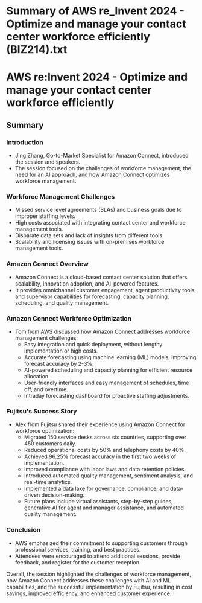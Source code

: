# Summary of AWS re_Invent 2024 - Optimize and manage your contact center workforce efficiently (BIZ214).txt

# AWS re:Invent 2024 - Optimize and manage your contact center workforce efficiently

## Summary

### Introduction

- Jing Zhang, Go-to-Market Specialist for Amazon Connect, introduced the session and speakers.
- The session focused on the challenges of workforce management, the need for an AI approach, and how Amazon Connect optimizes workforce management.

### Workforce Management Challenges

- Missed service level agreements (SLAs) and business goals due to improper staffing levels.
- High costs associated with integrating contact center and workforce management tools.
- Disparate data sets and lack of insights from different tools.
- Scalability and licensing issues with on-premises workforce management tools.

### Amazon Connect Overview

- Amazon Connect is a cloud-based contact center solution that offers scalability, innovation adoption, and AI-powered features.
- It provides omnichannel customer engagement, agent productivity tools, and supervisor capabilities for forecasting, capacity planning, scheduling, and quality management.

### Amazon Connect Workforce Optimization

- Tom from AWS discussed how Amazon Connect addresses workforce management challenges:
  - Easy integration and quick deployment, without lengthy implementation or high costs.
  - Accurate forecasting using machine learning (ML) models, improving forecast accuracy by 2-3%.
  - AI-powered scheduling and capacity planning for efficient resource allocation.
  - User-friendly interfaces and easy management of schedules, time off, and overtime.
  - Intraday forecasting dashboard for proactive staffing adjustments.

### Fujitsu's Success Story

- Alex from Fujitsu shared their experience using Amazon Connect for workforce optimization:
  - Migrated 150 service desks across six countries, supporting over 450 customers daily.
  - Reduced operational costs by 50% and telephony costs by 40%.
  - Achieved 96.25% forecast accuracy in the first two weeks of implementation.
  - Improved compliance with labor laws and data retention policies.
  - Introduced automated quality management, sentiment analysis, and real-time analytics.
  - Implemented a data lake for governance, compliance, and data-driven decision-making.
  - Future plans include virtual assistants, step-by-step guides, generative AI for agent and manager assistance, and automated quality management.

### Conclusion

- AWS emphasized their commitment to supporting customers through professional services, training, and best practices.
- Attendees were encouraged to attend additional sessions, provide feedback, and register for the customer reception.

Overall, the session highlighted the challenges of workforce management, how Amazon Connect addresses these challenges with AI and ML capabilities, and the successful implementation by Fujitsu, resulting in cost savings, improved efficiency, and enhanced customer experience.